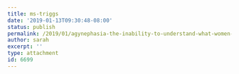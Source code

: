 ```yaml
---
title: ms-triggs
date: '2019-01-13T09:30:48-08:00'
status: publish
permalink: /2019/01/agynephasia-the-inability-to-understand-what-women-say/ms-triggs
author: sarah
excerpt: ''
type: attachment
id: 6699
---
```

<!DOCTYPE html PUBLIC "-//W3C//DTD HTML 4.0 Transitional//EN" "http://www.w3.org/TR/REC-html40/loose.dtd">
<?xml encoding="UTF-8">
